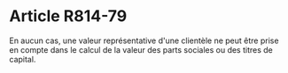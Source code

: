 # Article R814-79

En aucun cas, une valeur représentative d'une clientèle ne peut être prise en compte dans le calcul de la valeur des parts sociales ou des titres de capital.
